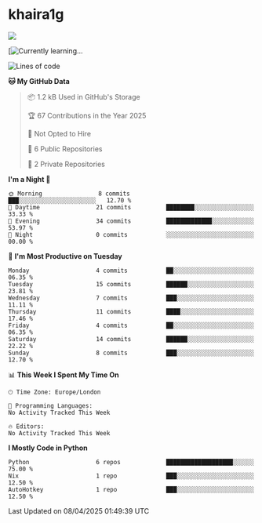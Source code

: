 # khaira1g

![](https://komarev.com/ghpvc/?username=khaira1g)

[![Currently learning...](https://github-readme-tech-stack.vercel.app/api/cards?title=Currently+learning...&lineCount=1&line1=python%2Cpython%2Cfff100%3Bhtml5%2Chtml5%2Cff5800%3Bcss%2Ccss%2C00e0ff%3Bjavascript%2Cjavascript%2Cfff100%3B)

<!--START_SECTION:waka-->
![Lines of code](https://img.shields.io/badge/From%20Hello%20World%20I%27ve%20Written-4.7%20thousand%20lines%20of%20code-blue)

**🐱 My GitHub Data** 

> 📦 1.2 kB Used in GitHub's Storage 
 > 
> 🏆 67 Contributions in the Year 2025
 > 
> 🚫 Not Opted to Hire
 > 
> 📜 6 Public Repositories 
 > 
> 🔑 2 Private Repositories 
 > 
**I'm a Night 🦉** 

```text
🌞 Morning                8 commits           ███░░░░░░░░░░░░░░░░░░░░░░   12.70 % 
🌆 Daytime                21 commits          ████████░░░░░░░░░░░░░░░░░   33.33 % 
🌃 Evening                34 commits          █████████████░░░░░░░░░░░░   53.97 % 
🌙 Night                  0 commits           ░░░░░░░░░░░░░░░░░░░░░░░░░   00.00 % 
```
📅 **I'm Most Productive on Tuesday** 

```text
Monday                   4 commits           ██░░░░░░░░░░░░░░░░░░░░░░░   06.35 % 
Tuesday                  15 commits          ██████░░░░░░░░░░░░░░░░░░░   23.81 % 
Wednesday                7 commits           ███░░░░░░░░░░░░░░░░░░░░░░   11.11 % 
Thursday                 11 commits          ████░░░░░░░░░░░░░░░░░░░░░   17.46 % 
Friday                   4 commits           ██░░░░░░░░░░░░░░░░░░░░░░░   06.35 % 
Saturday                 14 commits          ██████░░░░░░░░░░░░░░░░░░░   22.22 % 
Sunday                   8 commits           ███░░░░░░░░░░░░░░░░░░░░░░   12.70 % 
```


📊 **This Week I Spent My Time On** 

```text
🕑︎ Time Zone: Europe/London

💬 Programming Languages: 
No Activity Tracked This Week

🔥 Editors: 
No Activity Tracked This Week
```

**I Mostly Code in Python** 

```text
Python                   6 repos             ███████████████████░░░░░░   75.00 % 
Nix                      1 repo              ███░░░░░░░░░░░░░░░░░░░░░░   12.50 % 
AutoHotkey               1 repo              ███░░░░░░░░░░░░░░░░░░░░░░   12.50 % 
```




 Last Updated on 08/04/2025 01:49:39 UTC
<!--END_SECTION:waka-->
